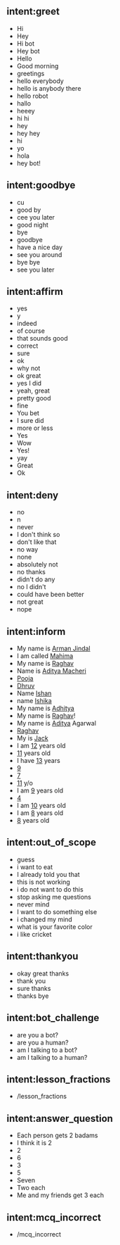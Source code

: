 ## intent:greet
- Hi
- Hey
- Hi bot
- Hey bot
- Hello
- Good morning
- greetings
- hello everybody
- hello is anybody there
- hello robot
- hallo
- heeey
- hi hi
- hey
- hey hey
- hi
- yo
- hola
- hey bot!

## intent:goodbye
- cu
- good by
- cee you later
- good night
- bye
- goodbye
- have a nice day
- see you around
- bye bye
- see you later

## intent:affirm
- yes
- y
- indeed
- of course
- that sounds good
- correct
- sure
- ok
- why not
- ok great
- yes I did
- yeah, great
- pretty good
- fine
- You bet
- I sure did
- more or less
- Yes
- Wow
- Yes!
- yay
- Great
- Ok

## intent:deny
- no
- n
- never
- I don't think so
- don't like that
- no way
- none
- absolutely not
- no thanks
- didn't do any
- no I didn't
- could have been better
- not great
- nope

## intent:inform
- My name is [Arman Jindal](name)
- I am called [Mahima](name)
- My name is [Raghav](name)
- Name is [Aditya Macheri](name)
- [Pooja](name)
- [Dhruv](name)
- Name [Ishan](name)
- name [Ishika](name)
- My name is [Adhitya](name)
- My name is [Raghav](name)!
- My name is [Aditya](name) Agarwal
- [Raghav](name)
- My is [Jack](name)
- I am [12](age) years old
- [11](age) years old
- I have [13](age) years
- [9](age)
- [7](age)
- [11](age) y/o
- I am [9](age) years old
- [4](age)
- I am [10](age) years old
- I am [8](age) years old
- [8](age) years old

## intent:out_of_scope
- guess
- i want to eat
- I already told you that
- this is not working
- i do not want to do this
- stop asking me questions
- never mind
- I want to do something else
- i changed my mind
- what is your favorite color
- i like cricket

## intent:thankyou
- okay great thanks
- thank you
- sure thanks
- thanks bye

## intent:bot_challenge
- are you a bot?
- are you a human?
- am I talking to a bot?
- am I talking to a human?

## intent:lesson_fractions
- /lesson_fractions

## intent:answer_question
- Each person gets 2 badams
- I think it is 2
- 2
- 6
- 3
- 5
- Seven
- Two each
- Me and my friends get 3 each

## intent:mcq_incorrect
- /mcq_incorrect
